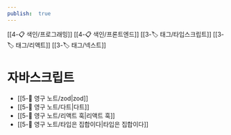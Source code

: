 ```yaml
---
publish:  true
---
```

[[4-📋 색인/프로그래밍]]
[[4-📋 색인/프론트엔드]]
[[3-🏷️ 태그/타입스크립트]]
[[3-🏷️ 태그/리액트]]
[[3-🏷️ 태그/넥스트]]
# 자바스크립트
- [[5-💎 영구 노트/zod\|zod]]
- [[5-💎 영구 노트/다트\|다트]]
- [[5-💎 영구 노트/리액트 훅\|리액트 훅]]
- [[5-💎 영구 노트/타입은 집합이다\|타입은 집합이다]]

